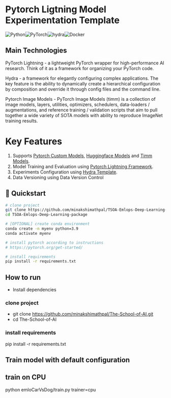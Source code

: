# Pytorch Ligtning Model Experimentation Template

![Python](https://img.shields.io/badge/python-3670A0?style=for-the-badge&logo=python&logoColor=ffdd54)![PyTorch](https://img.shields.io/badge/PyTorch-%23EE4C2C.svg?style=for-the-badge&logo=PyTorch&logoColor=white)![hydra](https://img.shields.io/badge/Config-Hydra_1.3-89b8cd)![Docker](https://img.shields.io/badge/docker-%230db7ed.svg?style=for-the-badge&logo=docker&logoColor=white)

## Main Technologies
PyTorch Lightning - a lightweight PyTorch wrapper for high-performance AI research. Think of it as a framework for organizing your PyTorch code.

Hydra - a framework for elegantly configuring complex applications. The key feature is the ability to dynamically create a hierarchical configuration by composition and override it through config files and the command line.

Pytorch Image Models - PyTorch Image Models (timm) is a collection of image models, layers, utilities, optimizers, schedulers, data-loaders / augmentations, and reference training / validation scripts that aim to pull together a wide variety of SOTA models with ability to reproduce ImageNet training results.

# Key Features

1. Supports [Pytorch Custom Models](https://pytorch.org/vision/stable/models.html), [Huggingface Models](https://huggingface.co/models) and [Timm Models](https://github.com/huggingface/pytorch-image-models).
2. Model Training and Evaluation using [Pytorch Lightning Framework](https://lightning.ai/).
3. Experiments Configuration using [Hydra Template](https://hydra.cc/).
4. Data Versioning using Data Version Control

## 🚀  Quickstart

```bash
# clone project
git clone https://github.com/minakshimathpal/TSOA-Emlops-Deep-Learning-package
cd TSOA-Emlops-Deep-Learning-package

# [OPTIONAL] create conda environment
conda create -n myenv python=3.9
conda activate myenv

# install pytorch according to instructions
# https://pytorch.org/get-started/

# install requirements
pip install -r requirements.txt
```
## How to run
 - Install dependencies
### clone project
- git clone https://github.com/minakshimathpal/The-School-of-AI.git
- cd The-School-of-AI



### install requirements
pip install -r requirements.txt

## Train model with default configuration
## train on CPU
python emloCarVsDog/train.py trainer=cpu